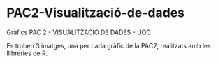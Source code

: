 # PAC2-Visualització-de-dades
Gràfics PAC 2 - VISUALITZACIÓ DE DADES - UOC

Es troben 3 imatges, una per cada gràfic de la PAC2, realitzats amb les llibreries de R.
